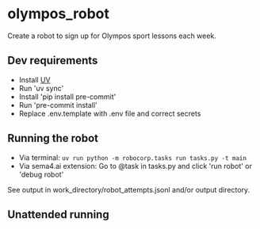 # olympos_robot

Create a robot to sign up for Olympos sport lessons each week.

## Dev requirements

- Install [UV](https://github.com/astral-sh/uv)
- Run 'uv sync'
- Install 'pip install pre-commit'
- Run 'pre-commit install'
- Replace .env.template with .env file and correct secrets

## Running the robot

- Via terminal: ```uv run python -m robocorp.tasks run tasks.py -t main```
- Via sema4.ai extension: Go to @task in tasks.py and click 'run robot' or 'debug robot'

See output in work_directory/robot_attempts.jsonl and/or output directory.

## Unattended running
